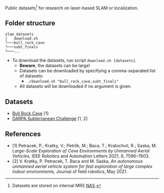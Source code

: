 Public datasets[^1] for research on laser-based SLAM or localization.

## Folder structure
```
slam_datasets
│   download.sh
└───bull_rock_cave
└───subt_finals
└───...
```
- To download the datasets, run script `download.sh [datasets]`.
  - **Beware**, the datasets can be large!
  - Datasets can be downloaded by specifying a comma-separated list of datasets:
    - `./download.sh "bull_rock_cave,subt_finals"`
  - All datasets will be downloaded if no argument is given.

## Datasets
- [Bull Rock Cave](./bull_rock_cave/README.md) [1]
- [DARPA Subterranean Challenge](./descriptions/darpa_subt.md) [1, 2]

## References
- [1] Petracek, P.; Kratky, V.; Petrlik, M.; Baca, T.; Kratochvil, R.; Saska, M. *Large-Scale Exploration of Cave Environments by Unmanned Aerial Vehicles,* IEEE Robotics and Automation Letters 2021, 6, 7596–7603.
- [2] V. Kratky, P. Petracek, T. Baca and M. Saska, *An autonomous unmanned aerial vehicle system for fast exploration of large complex indoor environments,* Journal of field robotics, May 2021.
 
[^1]: Datasets are stored on internal MRS [NAS](https://nasmrs.felk.cvut.cz/index.php/apps/files/?dir=/shared/PERMANENT/slam_datasets&fileid=2620203).
